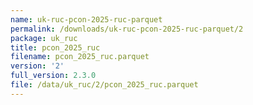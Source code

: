 ```yaml
---
name: uk-ruc-pcon-2025-ruc-parquet
permalink: /downloads/uk-ruc-pcon-2025-ruc-parquet/2
package: uk_ruc
title: pcon_2025_ruc
filename: pcon_2025_ruc.parquet
version: '2'
full_version: 2.3.0
file: /data/uk_ruc/2/pcon_2025_ruc.parquet
---
```


